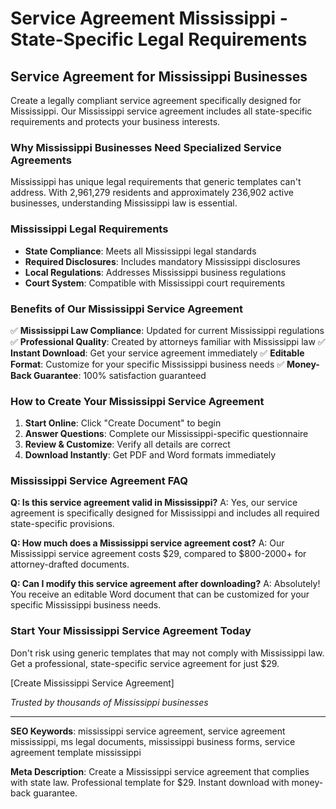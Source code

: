 # Service Agreement Mississippi - State-Specific Legal Requirements

## Service Agreement for Mississippi Businesses

Create a legally compliant service agreement specifically designed for Mississippi. Our Mississippi service agreement includes all state-specific requirements and protects your business interests.

### Why Mississippi Businesses Need Specialized Service Agreements

Mississippi has unique legal requirements that generic templates can't address. With 2,961,279 residents and approximately 236,902 active businesses, understanding Mississippi law is essential.

### Mississippi Legal Requirements

- **State Compliance**: Meets all Mississippi legal standards
- **Required Disclosures**: Includes mandatory Mississippi disclosures
- **Local Regulations**: Addresses Mississippi business regulations
- **Court System**: Compatible with Mississippi court requirements

### Benefits of Our Mississippi Service Agreement

✅ **Mississippi Law Compliance**: Updated for current Mississippi regulations
✅ **Professional Quality**: Created by attorneys familiar with Mississippi law
✅ **Instant Download**: Get your service agreement immediately
✅ **Editable Format**: Customize for your specific Mississippi business needs
✅ **Money-Back Guarantee**: 100% satisfaction guaranteed

### How to Create Your Mississippi Service Agreement

1. **Start Online**: Click "Create Document" to begin
2. **Answer Questions**: Complete our Mississippi-specific questionnaire
3. **Review & Customize**: Verify all details are correct
4. **Download Instantly**: Get PDF and Word formats immediately

### Mississippi Service Agreement FAQ

**Q: Is this service agreement valid in Mississippi?**
A: Yes, our service agreement is specifically designed for Mississippi and includes all required state-specific provisions.

**Q: How much does a Mississippi service agreement cost?**
A: Our Mississippi service agreement costs $29, compared to $800-2000+ for attorney-drafted documents.

**Q: Can I modify this service agreement after downloading?**
A: Absolutely! You receive an editable Word document that can be customized for your specific Mississippi business needs.

### Start Your Mississippi Service Agreement Today

Don't risk using generic templates that may not comply with Mississippi law. Get a professional, state-specific service agreement for just $29.

[Create Mississippi Service Agreement]

_Trusted by thousands of Mississippi businesses_

---

**SEO Keywords**: mississippi service agreement, service agreement mississippi, ms legal documents, mississippi business forms, service agreement template mississippi

**Meta Description**: Create a Mississippi service agreement that complies with state law. Professional template for $29. Instant download with money-back guarantee.
